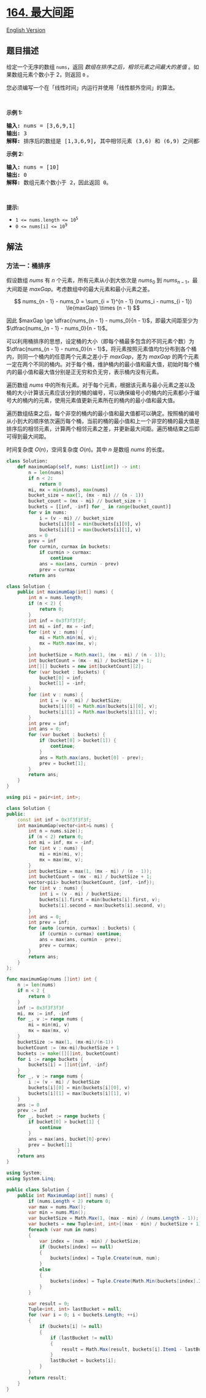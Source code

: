 # [164. 最大间距](https://leetcode.cn/problems/maximum-gap)

[English Version](/solution/0100-0199/0164.Maximum%20Gap/README_EN.md)

<!-- tags:数组,桶排序,基数排序,排序 -->

## 题目描述

<!-- 这里写题目描述 -->

<p>给定一个无序的数组&nbsp;<code>nums</code>，返回 <em>数组在排序之后，相邻元素之间最大的差值</em> 。如果数组元素个数小于 2，则返回 <code>0</code> 。</p>

<p>您必须编写一个在「线性时间」内运行并使用「线性额外空间」的算法。</p>

<p>&nbsp;</p>

<p><strong>示例&nbsp;1:</strong></p>

<pre>
<strong>输入:</strong> nums = [3,6,9,1]
<strong>输出:</strong> 3
<strong>解释:</strong> 排序后的数组是 [1,3,6,9]<strong><em>, </em></strong>其中相邻元素 (3,6) 和 (6,9) 之间都存在最大差值 3。</pre>

<p><strong>示例&nbsp;2:</strong></p>

<pre>
<strong>输入:</strong> nums = [10]
<strong>输出:</strong> 0
<strong>解释:</strong> 数组元素个数小于 2，因此返回 0。</pre>

<p>&nbsp;</p>

<p><strong>提示:</strong></p>

<ul>
	<li><code>1 &lt;= nums.length &lt;= 10<sup>5</sup></code></li>
	<li><code>0 &lt;= nums[i] &lt;= 10<sup>9</sup></code></li>
</ul>

## 解法

### 方法一：桶排序

假设数组 $nums$ 有 $n$ 个元素，所有元素从小到大依次是 $nums_0$ 到 $nums_{n - 1}$，最大间距是 $maxGap$。考虑数组中的最大元素和最小元素之差。

$$
nums_{n - 1} - nums_0 = \sum_{i = 1}^{n - 1} (nums_i - nums_{i - 1}) \le{maxGap} \times (n - 1)
$$

因此 $maxGap \ge \dfrac{nums_{n - 1} - nums_0}{n - 1}$，即最大间距至少为 $\dfrac{nums_{n - 1} - nums_0}{n - 1}$。

可以利用桶排序的思想，设定桶的大小（即每个桶最多包含的不同元素个数）为 $\dfrac{nums_{n - 1} - nums_0}{n - 1}$，将元素按照元素值均匀分布到各个桶内，则同一个桶内的任意两个元素之差小于 ${maxGap}$，差为 ${maxGap}$ 的两个元素一定在两个不同的桶内。对于每个桶，维护桶内的最小值和最大值，初始时每个桶内的最小值和最大值分别是正无穷和负无穷，表示桶内没有元素。

遍历数组 ${nums}$ 中的所有元素。对于每个元素，根据该元素与最小元素之差以及桶的大小计算该元素应该分到的桶的编号，可以确保编号小的桶内的元素都小于编号大的桶内的元素，使用元素值更新元素所在的桶内的最小值和最大值。

遍历数组结束之后，每个非空的桶内的最小值和最大值都可以确定。按照桶的编号从小到大的顺序依次遍历每个桶，当前的桶的最小值和上一个非空的桶的最大值是排序后的相邻元素，计算两个相邻元素之差，并更新最大间距。遍历桶结束之后即可得到最大间距。

时间复杂度 $O(n)$，空间复杂度 $O(n)$。其中 $n$ 是数组 $nums$ 的长度。

<!-- tabs:start -->

```python
class Solution:
    def maximumGap(self, nums: List[int]) -> int:
        n = len(nums)
        if n < 2:
            return 0
        mi, mx = min(nums), max(nums)
        bucket_size = max(1, (mx - mi) // (n - 1))
        bucket_count = (mx - mi) // bucket_size + 1
        buckets = [[inf, -inf] for _ in range(bucket_count)]
        for v in nums:
            i = (v - mi) // bucket_size
            buckets[i][0] = min(buckets[i][0], v)
            buckets[i][1] = max(buckets[i][1], v)
        ans = 0
        prev = inf
        for curmin, curmax in buckets:
            if curmin > curmax:
                continue
            ans = max(ans, curmin - prev)
            prev = curmax
        return ans
```

```java
class Solution {
    public int maximumGap(int[] nums) {
        int n = nums.length;
        if (n < 2) {
            return 0;
        }
        int inf = 0x3f3f3f3f;
        int mi = inf, mx = -inf;
        for (int v : nums) {
            mi = Math.min(mi, v);
            mx = Math.max(mx, v);
        }
        int bucketSize = Math.max(1, (mx - mi) / (n - 1));
        int bucketCount = (mx - mi) / bucketSize + 1;
        int[][] buckets = new int[bucketCount][2];
        for (var bucket : buckets) {
            bucket[0] = inf;
            bucket[1] = -inf;
        }
        for (int v : nums) {
            int i = (v - mi) / bucketSize;
            buckets[i][0] = Math.min(buckets[i][0], v);
            buckets[i][1] = Math.max(buckets[i][1], v);
        }
        int prev = inf;
        int ans = 0;
        for (var bucket : buckets) {
            if (bucket[0] > bucket[1]) {
                continue;
            }
            ans = Math.max(ans, bucket[0] - prev);
            prev = bucket[1];
        }
        return ans;
    }
}
```

```cpp
using pii = pair<int, int>;

class Solution {
public:
    const int inf = 0x3f3f3f3f;
    int maximumGap(vector<int>& nums) {
        int n = nums.size();
        if (n < 2) return 0;
        int mi = inf, mx = -inf;
        for (int v : nums) {
            mi = min(mi, v);
            mx = max(mx, v);
        }
        int bucketSize = max(1, (mx - mi) / (n - 1));
        int bucketCount = (mx - mi) / bucketSize + 1;
        vector<pii> buckets(bucketCount, {inf, -inf});
        for (int v : nums) {
            int i = (v - mi) / bucketSize;
            buckets[i].first = min(buckets[i].first, v);
            buckets[i].second = max(buckets[i].second, v);
        }
        int ans = 0;
        int prev = inf;
        for (auto [curmin, curmax] : buckets) {
            if (curmin > curmax) continue;
            ans = max(ans, curmin - prev);
            prev = curmax;
        }
        return ans;
    }
};
```

```go
func maximumGap(nums []int) int {
	n := len(nums)
	if n < 2 {
		return 0
	}
	inf := 0x3f3f3f3f
	mi, mx := inf, -inf
	for _, v := range nums {
		mi = min(mi, v)
		mx = max(mx, v)
	}
	bucketSize := max(1, (mx-mi)/(n-1))
	bucketCount := (mx-mi)/bucketSize + 1
	buckets := make([][]int, bucketCount)
	for i := range buckets {
		buckets[i] = []int{inf, -inf}
	}
	for _, v := range nums {
		i := (v - mi) / bucketSize
		buckets[i][0] = min(buckets[i][0], v)
		buckets[i][1] = max(buckets[i][1], v)
	}
	ans := 0
	prev := inf
	for _, bucket := range buckets {
		if bucket[0] > bucket[1] {
			continue
		}
		ans = max(ans, bucket[0]-prev)
		prev = bucket[1]
	}
	return ans
}
```

```cs
using System;
using System.Linq;

public class Solution {
    public int MaximumGap(int[] nums) {
        if (nums.Length < 2) return 0;
        var max = nums.Max();
        var min = nums.Min();
        var bucketSize = Math.Max(1, (max - min) / (nums.Length - 1));
        var buckets = new Tuple<int, int>[(max - min) / bucketSize + 1];
        foreach (var num in nums)
        {
            var index = (num - min) / bucketSize;
            if (buckets[index] == null)
            {
                buckets[index] = Tuple.Create(num, num);
            }
            else
            {
                buckets[index] = Tuple.Create(Math.Min(buckets[index].Item1, num), Math.Max(buckets[index].Item2, num));
            }
        }

        var result = 0;
        Tuple<int, int> lastBucket = null;
        for (var i = 0; i < buckets.Length; ++i)
        {
            if (buckets[i] != null)
            {
                if (lastBucket != null)
                {
                    result = Math.Max(result, buckets[i].Item1 - lastBucket.Item2);
                }
                lastBucket = buckets[i];
            }
        }
        return result;
    }
}
```

<!-- tabs:end -->

<!-- end -->
